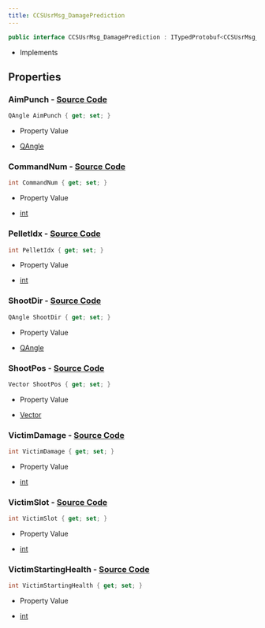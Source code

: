 ```yaml
---
title: CCSUsrMsg_DamagePrediction
---
```


```csharp
public interface CCSUsrMsg_DamagePrediction : ITypedProtobuf<CCSUsrMsg_DamagePrediction>, INativeHandle, INetMessage<CCSUsrMsg_DamagePrediction>, IDisposable
```

- Implements

## Properties

### **AimPunch** - [Source Code](https://github.com/swiftly-solution/swiftlys2/blob/main/managed/src/SwiftlyS2.Generated/Protobufs/Interfaces/CCSUsrMsg_DamagePrediction.cs#L39)

```csharp
QAngle AimPunch { get; set; }
```

- Property Value

- [QAngle](/docs/api/shared/natives/qangle)

### **CommandNum** - [Source Code](https://github.com/swiftly-solution/swiftlys2/blob/main/managed/src/SwiftlyS2.Generated/Protobufs/Interfaces/CCSUsrMsg_DamagePrediction.cs#L18)

```csharp
int CommandNum { get; set; }
```

- Property Value

- [int](https://learn.microsoft.com/dotnet/api/system.int32)

### **PelletIdx** - [Source Code](https://github.com/swiftly-solution/swiftlys2/blob/main/managed/src/SwiftlyS2.Generated/Protobufs/Interfaces/CCSUsrMsg_DamagePrediction.cs#L21)

```csharp
int PelletIdx { get; set; }
```

- Property Value

- [int](https://learn.microsoft.com/dotnet/api/system.int32)

### **ShootDir** - [Source Code](https://github.com/swiftly-solution/swiftlys2/blob/main/managed/src/SwiftlyS2.Generated/Protobufs/Interfaces/CCSUsrMsg_DamagePrediction.cs#L36)

```csharp
QAngle ShootDir { get; set; }
```

- Property Value

- [QAngle](/docs/api/shared/natives/qangle)

### **ShootPos** - [Source Code](https://github.com/swiftly-solution/swiftlys2/blob/main/managed/src/SwiftlyS2.Generated/Protobufs/Interfaces/CCSUsrMsg_DamagePrediction.cs#L33)

```csharp
Vector ShootPos { get; set; }
```

- Property Value

- [Vector](/docs/api/shared/natives/vector)

### **VictimDamage** - [Source Code](https://github.com/swiftly-solution/swiftlys2/blob/main/managed/src/SwiftlyS2.Generated/Protobufs/Interfaces/CCSUsrMsg_DamagePrediction.cs#L30)

```csharp
int VictimDamage { get; set; }
```

- Property Value

- [int](https://learn.microsoft.com/dotnet/api/system.int32)

### **VictimSlot** - [Source Code](https://github.com/swiftly-solution/swiftlys2/blob/main/managed/src/SwiftlyS2.Generated/Protobufs/Interfaces/CCSUsrMsg_DamagePrediction.cs#L24)

```csharp
int VictimSlot { get; set; }
```

- Property Value

- [int](https://learn.microsoft.com/dotnet/api/system.int32)

### **VictimStartingHealth** - [Source Code](https://github.com/swiftly-solution/swiftlys2/blob/main/managed/src/SwiftlyS2.Generated/Protobufs/Interfaces/CCSUsrMsg_DamagePrediction.cs#L27)

```csharp
int VictimStartingHealth { get; set; }
```

- Property Value

- [int](https://learn.microsoft.com/dotnet/api/system.int32)

